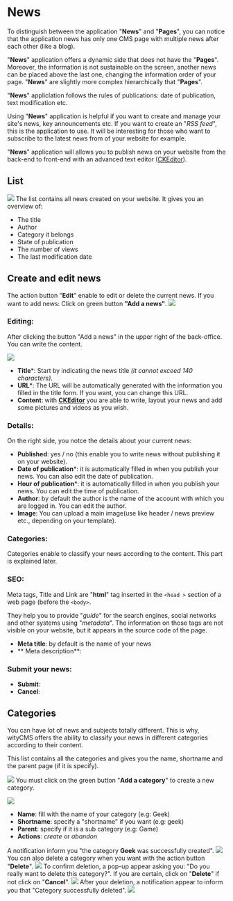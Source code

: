 # News

To distinguish between the application "**News**" and "**Pages**", you can notice that the application news has only one CMS page with multiple news after each other (like a blog).

"**News**" application offers a dynamic side that does not have the "**Pages**". Moreover, the information is not sustainable on the screen, another news can be placed above the last one, changing the information order of your page. "**News**" are slightly more complex hierarchically that "**Pages**".

"**News**" appliclation follows the rules of publications: date of publication, text modification etc.

Using "**News**" application is helpful if you want to create and manage your site's news, key announcements etc. If you want to create an "*RSS feed*", this is the application to use. It will be interesting for those who want to subscribe to the latest news from of your website for example. 

"**News**" application will allows you to publish news on your website from the back-end to front-end with an advanced text editor ([CKEditor](http://docs.ckeditor.com/)).

## List
![](news-01.png)
The list contains all news created on your website. It gives you an overview of: 

* The title 
* Author
* Category it belongs
* State of publication
* The number of views
* The last modification date

## Create and edit news

The action button "**Edit**" enable to edit or delete the current news. 
If you want to add news: Click on green button **"Add a news"**.
![](news-02.png)
### Editing:

After clicking the button "Add a news" in the upper right of the back-office. You can write the content.

![](post-news-02.png)

* **Title***: Start by indicating the news title *(it cannot exceed 140 characters)*.
* **URL***: The URL will be automatically generated with the information you filled in the title form. If you want, you can change this URL.
* **Content**: with **[CKEditor](http://docs.ckeditor.com/)** you are able to write, layout your news and add some pictures and videos as you wish.

### Details:

On the right side, you notce the details about your current news:

* **Published**: yes / no (this enable you to write news without publishing it on your website).
* **Date of publication***: it is automatically filled in when you publish your news. You can also edit the date of publication.
*  **Hour of publication***: it is automatically filled in when you publish your news. You can edit the time of publication.
* **Author**: by default the author is the name of the account with which you are logged in. You can edit the author.
* **Image**: You can upload a main image(use like header / news preview etc., depending on your template).

### Categories:

Categories enable to classify your news according to the content. This part is explained later. 

### SEO:

Meta tags, Title and Link are "**html**" tag inserted in the ```<head >``` section of a web page (before the ```<body>```. 

They help you to provide "*guide*" for the search engines, social networks and other systems using "*metadata*". The information on those tags are not visible on your website, but it appears in the source code of the page.

* **Meta title**: by default is the name of your news
* ** Meta description**:

### Submit your news:

* **Submit**:
* **Cancel**:

## Categories

You can have lot of news and subjects totally different. This is why, wityCMS offers the ability to classify your news in different categories according to their content.

This list contains all the categories and gives you the name, shortname and the parent page (if it is specify).

![](news-04.png)
You must click on the green button "**Add a category**" to create a new category.

![](news-05.png)

* **Name**: fill with the name of your category (e.g: Geek)
* **Shortname**: specify a "shortname" if you want (e.g: geek)
* **Parent**: specify if it is a sub category (e.g: Game)
* **Actions**: *create* or *abandon*

A notification inform you "the category **Geek** was successfully created".
![](news-06.png)
You can also delete a category when you want with the action button "**Delete**". 
![](news-07.png)
To confirm deletion, a pop-up appear asking you: "Do you really want to delete this category?".
If you are certain, click on "**Delete**" if not click on "**Cancel**".
![](news-08.png)
After your deletion, a notification appear to inform you that "Category successfully deleted". 
![](news-09.png)